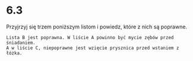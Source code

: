 # 6.3

Przyjrzyj się trzem poniższym listom i powiedz, które z nich są poprawne.

```text
Lista B jest poprawna. W liście A powinno być mycie zębów przed śniadaniem.
A w liście C, niepoprawne jest wzięcie prysznica przed wstaniem z łóżka.
```
